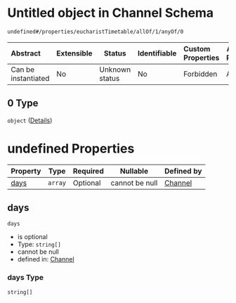 # Untitled object in Channel Schema

```txt
undefined#/properties/eucharistTimetable/allOf/1/anyOf/0
```




| Abstract            | Extensible | Status         | Identifiable | Custom Properties | Additional Properties | Access Restrictions | Defined In                                                                 |
| :------------------ | ---------- | -------------- | ------------ | :---------------- | --------------------- | ------------------- | -------------------------------------------------------------------------- |
| Can be instantiated | No         | Unknown status | No           | Forbidden         | Allowed               | none                | [channel.schema.json\*](../out/channel.schema.json "open original schema") |

## 0 Type

`object` ([Details](channel-properties-eucharisttimetable-allof-1-anyof-0.md))

# undefined Properties

| Property      | Type    | Required | Nullable       | Defined by                                                                                                                                                     |
| :------------ | ------- | -------- | -------------- | :------------------------------------------------------------------------------------------------------------------------------------------------------------- |
| [days](#days) | `array` | Optional | cannot be null | [Channel](channel-properties-eucharisttimetable-allof-1-anyof-0-properties-days.md "undefined#/properties/eucharistTimetable/allOf/1/anyOf/0/properties/days") |

## days




`days`

-   is optional
-   Type: `string[]`
-   cannot be null
-   defined in: [Channel](channel-properties-eucharisttimetable-allof-1-anyof-0-properties-days.md "undefined#/properties/eucharistTimetable/allOf/1/anyOf/0/properties/days")

### days Type

`string[]`
